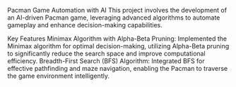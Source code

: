 Pacman Game Automation with AI
This project involves the development of an AI-driven Pacman game, leveraging advanced algorithms to automate gameplay and enhance decision-making capabilities.

Key Features
Minimax Algorithm with Alpha-Beta Pruning: Implemented the Minimax algorithm for optimal decision-making, utilizing Alpha-Beta pruning to significantly reduce the search space and improve computational efficiency.
Breadth-First Search (BFS) Algorithm: Integrated BFS for effective pathfinding and maze navigation, enabling the Pacman to traverse the game environment intelligently.
